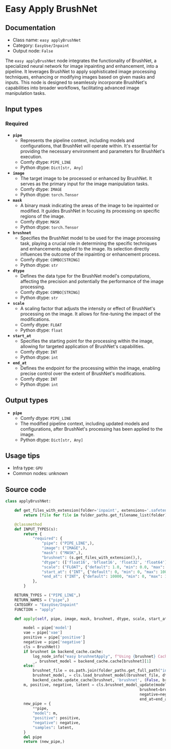 # Easy Apply BrushNet
## Documentation
- Class name: `easy applyBrushNet`
- Category: `EasyUse/Inpaint`
- Output node: `False`

The `easy applyBrushNet` node integrates the functionality of BrushNet, a specialized neural network for image inpainting and enhancement, into a pipeline. It leverages BrushNet to apply sophisticated image processing techniques, enhancing or modifying images based on given masks and inputs. This node is designed to seamlessly incorporate BrushNet's capabilities into broader workflows, facilitating advanced image manipulation tasks.
## Input types
### Required
- **`pipe`**
    - Represents the pipeline context, including models and configurations, that BrushNet will operate within. It's essential for providing the necessary environment and parameters for BrushNet's execution.
    - Comfy dtype: `PIPE_LINE`
    - Python dtype: `Dict[str, Any]`
- **`image`**
    - The target image to be processed or enhanced by BrushNet. It serves as the primary input for the image manipulation tasks.
    - Comfy dtype: `IMAGE`
    - Python dtype: `torch.Tensor`
- **`mask`**
    - A binary mask indicating the areas of the image to be inpainted or modified. It guides BrushNet in focusing its processing on specific regions of the image.
    - Comfy dtype: `MASK`
    - Python dtype: `torch.Tensor`
- **`brushnet`**
    - Specifies the BrushNet model to be used for the image processing task, playing a crucial role in determining the specific techniques and enhancements applied to the image. Its selection directly influences the outcome of the inpainting or enhancement process.
    - Comfy dtype: `COMBO[STRING]`
    - Python dtype: `str`
- **`dtype`**
    - Defines the data type for the BrushNet model's computations, affecting the precision and potentially the performance of the image processing.
    - Comfy dtype: `COMBO[STRING]`
    - Python dtype: `str`
- **`scale`**
    - A scaling factor that adjusts the intensity or effect of BrushNet's processing on the image. It allows for fine-tuning the impact of the modifications.
    - Comfy dtype: `FLOAT`
    - Python dtype: `float`
- **`start_at`**
    - Specifies the starting point for the processing within the image, allowing for targeted application of BrushNet's capabilities.
    - Comfy dtype: `INT`
    - Python dtype: `int`
- **`end_at`**
    - Defines the endpoint for the processing within the image, enabling precise control over the extent of BrushNet's modifications.
    - Comfy dtype: `INT`
    - Python dtype: `int`
## Output types
- **`pipe`**
    - Comfy dtype: `PIPE_LINE`
    - The modified pipeline context, including updated models and configurations, after BrushNet's processing has been applied to the image.
    - Python dtype: `Dict[str, Any]`
## Usage tips
- Infra type: `GPU`
- Common nodes: unknown


## Source code
```python
class applyBrushNet:

    def get_files_with_extension(folder='inpaint', extensions='.safetensors'):
        return [file for file in folder_paths.get_filename_list(folder) if file.endswith(extensions)]

    @classmethod
    def INPUT_TYPES(s):
        return {
            "required": {
                "pipe": ("PIPE_LINE",),
                "image": ("IMAGE",),
                "mask": ("MASK",),
                "brushnet": (s.get_files_with_extension(),),
                "dtype": (['float16', 'bfloat16', 'float32', 'float64'], ),
                "scale": ("FLOAT", {"default": 1.0, "min": 0.0, "max": 10.0}),
                "start_at": ("INT", {"default": 0, "min": 0, "max": 10000}),
                "end_at": ("INT", {"default": 10000, "min": 0, "max": 10000}),
            },
        }

    RETURN_TYPES = ("PIPE_LINE",)
    RETURN_NAMES = ("pipe",)
    CATEGORY = "EasyUse/Inpaint"
    FUNCTION = "apply"

    def apply(self, pipe, image, mask, brushnet, dtype, scale, start_at, end_at):

        model = pipe['model']
        vae = pipe['vae']
        positive = pipe['positive']
        negative = pipe['negative']
        cls = BrushNet()
        if brushnet in backend_cache.cache:
            log_node_info("easy brushnetApply", f"Using {brushnet} Cached")
            _, brushnet_model = backend_cache.cache[brushnet][1]
        else:
            brushnet_file = os.path.join(folder_paths.get_full_path("inpaint", brushnet))
            brushnet_model, = cls.load_brushnet_model(brushnet_file, dtype)
            backend_cache.update_cache(brushnet, 'brushnet', (False, brushnet_model))
        m, positive, negative, latent = cls.brushnet_model_update(model=model, vae=vae, image=image, mask=mask,
                                                           brushnet=brushnet_model, positive=positive,
                                                           negative=negative, scale=scale, start_at=start_at,
                                                           end_at=end_at)
        new_pipe = {
            **pipe,
            "model": m,
            "positive": positive,
            "negative": negative,
            "samples": latent,
        }
        del pipe
        return (new_pipe,)

```

